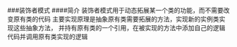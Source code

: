 ###装饰者模式
####简介
    装饰者模式用于动态拓展某一个类的功能，而不需要改变原有类的代码
    主要实现原理是抽象原有类需要拓展的方法，实现新的实例类实现这些抽象方法，
    并持有原有类的一个引用，在被实现的方法中添加自己的逻辑代码并调用原有类实现的逻辑
    